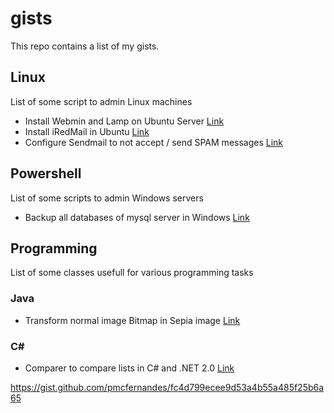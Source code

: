 # gists
This repo contains a list of my gists.

## Linux
List of some script to admin Linux machines

+ Install Webmin and Lamp on Ubuntu Server [Link](https://gist.github.com/pmcfernandes/5ed6c3441f05c16fd99c)
+ Install iRedMail in Ubuntu [Link](https://gist.github.com/pmcfernandes/1a3725688e20e703f86c)
+ Configure Sendmail to not accept / send SPAM messages [Link](https://gist.github.com/pmcfernandes/607a6686dea712429faf)

## Powershell
List of some scripts to admin Windows servers

+ Backup all databases of mysql server in Windows [Link](https://gist.github.com/pmcfernandes/fc4d799ecee9d53a4b55a485f25b6a65)

## Programming
List of some classes usefull for various programming tasks

### Java

+ Transform normal image Bitmap in Sepia image [Link](https://gist.github.com/pmcfernandes/8261130)

### C#

+ Comparer to compare lists in C# and .NET 2.0 [Link](https://gist.github.com/pmcfernandes/7acdb6a799b8704f54b3186b7e75f236)

https://gist.github.com/pmcfernandes/fc4d799ecee9d53a4b55a485f25b6a65
